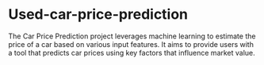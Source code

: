 # Used-car-price-prediction
The Car Price Prediction project leverages machine learning to estimate the price of a car based on various input features. It aims to provide users with a tool that predicts car prices using key factors that influence market value.
